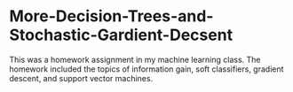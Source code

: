 # More-Decision-Trees-and-Stochastic-Gardient-Decsent
This was a homework assignment in my machine learning class. The homework included the topics of information gain, soft classifiers, gradient descent, and support vector machines. 
